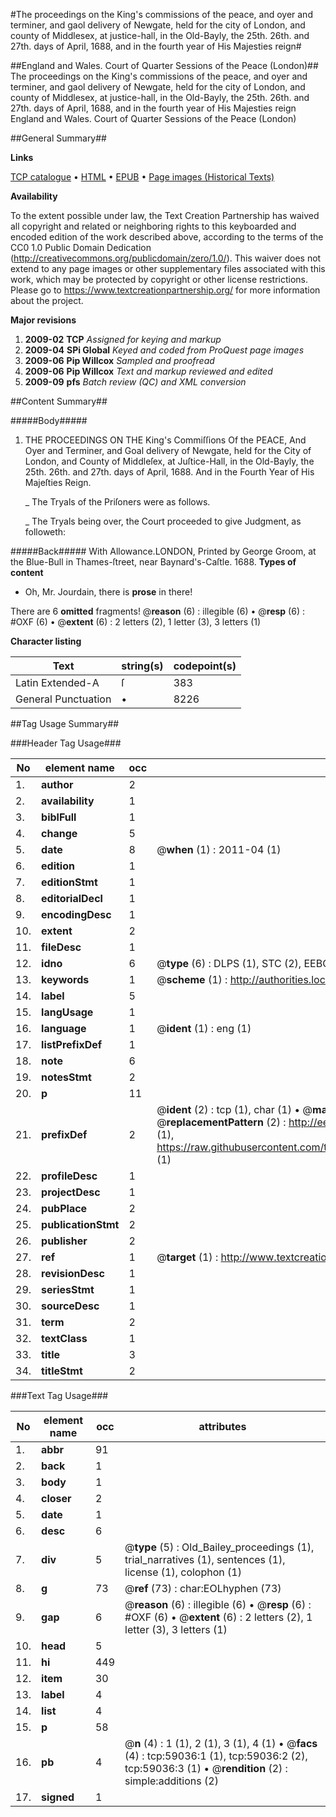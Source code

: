 #The proceedings on the King's commissions of the peace, and oyer and terminer, and gaol delivery of Newgate, held for the city of London, and county of Middlesex, at justice-hall, in the Old-Bayly, the 25th. 26th. and 27th. days of April, 1688, and in the fourth year of His Majesties reign#

##England and Wales. Court of Quarter Sessions of the Peace (London)##
The proceedings on the King's commissions of the peace, and oyer and terminer, and gaol delivery of Newgate, held for the city of London, and county of Middlesex, at justice-hall, in the Old-Bayly, the 25th. 26th. and 27th. days of April, 1688, and in the fourth year of His Majesties reign
England and Wales. Court of Quarter Sessions of the Peace (London)

##General Summary##

**Links**

[TCP catalogue](http://www.ota.ox.ac.uk/tcp/)  • 
[HTML](http://tei.it.ox.ac.uk/tcp/Texts-HTML/free/A55/A55970.html)  • 
[EPUB](http://tei.it.ox.ac.uk/tcp/Texts-EPUB/free/A55/A55970.epub) • 
[Page images (Historical Texts)](https://historicaltexts.jisc.ac.uk/eebo-12296278e)

**Availability**

To the extent possible under law, the Text Creation Partnership has waived all copyright and related or neighboring rights to this keyboarded and encoded edition of the work described above, according to the terms of the CC0 1.0 Public Domain Dedication (http://creativecommons.org/publicdomain/zero/1.0/). This waiver does not extend to any page images or other supplementary files associated with this work, which may be protected by copyright or other license restrictions. Please go to https://www.textcreationpartnership.org/ for more information about the project.

**Major revisions**

1. __2009-02__ __TCP__ *Assigned for keying and markup*
1. __2009-04__ __SPi Global__ *Keyed and coded from ProQuest page images*
1. __2009-06__ __Pip Willcox__ *Sampled and proofread*
1. __2009-06__ __Pip Willcox__ *Text and markup reviewed and edited*
1. __2009-09__ __pfs__ *Batch review (QC) and XML conversion*

##Content Summary##

#####Body#####

1. THE PROCEEDINGS ON THE King's Commiſſions Of the PEACE, And Oyer and Terminer, and Goal delivery of Newgate, held for the City of London, and County of Middleſex, at Juſtice-Hall, in the Old-Bayly, the 25th. 26th. and 27th. days of April, 1688. And in the Fourth Year of His Majeſties Reign.

    _ The Tryals of the Priſoners were as follows.

    _ The Tryals being over, the Court proceeded to give Judgment, as followeth:

#####Back#####
With Allowance.LONDON, Printed by George Groom, at the Blue-Bull in Thames-ſtreet, near Baynard's-Caſtle. 1688.
**Types of content**

  * Oh, Mr. Jourdain, there is **prose** in there!

There are 6 **omitted** fragments! 
 @__reason__ (6) : illegible (6)  •  @__resp__ (6) : #OXF (6)  •  @__extent__ (6) : 2 letters (2), 1 letter (3), 3 letters (1)

**Character listing**


|Text|string(s)|codepoint(s)|
|---|---|---|
|Latin Extended-A|ſ|383|
|General Punctuation|•|8226|

##Tag Usage Summary##

###Header Tag Usage###

|No|element name|occ|attributes|
|---|---|---|---|
|1.|__author__|2||
|2.|__availability__|1||
|3.|__biblFull__|1||
|4.|__change__|5||
|5.|__date__|8| @__when__ (1) : 2011-04 (1)|
|6.|__edition__|1||
|7.|__editionStmt__|1||
|8.|__editorialDecl__|1||
|9.|__encodingDesc__|1||
|10.|__extent__|2||
|11.|__fileDesc__|1||
|12.|__idno__|6| @__type__ (6) : DLPS (1), STC (2), EEBO-CITATION (1), OCLC (1), VID (1)|
|13.|__keywords__|1| @__scheme__ (1) : http://authorities.loc.gov/ (1)|
|14.|__label__|5||
|15.|__langUsage__|1||
|16.|__language__|1| @__ident__ (1) : eng (1)|
|17.|__listPrefixDef__|1||
|18.|__note__|6||
|19.|__notesStmt__|2||
|20.|__p__|11||
|21.|__prefixDef__|2| @__ident__ (2) : tcp (1), char (1)  •  @__matchPattern__ (2) : ([0-9\-]+):([0-9IVX]+) (1), (.+) (1)  •  @__replacementPattern__ (2) : http://eebo.chadwyck.com/downloadtiff?vid=$1&page=$2 (1), https://raw.githubusercontent.com/textcreationpartnership/Texts/master/tcpchars.xml#$1 (1)|
|22.|__profileDesc__|1||
|23.|__projectDesc__|1||
|24.|__pubPlace__|2||
|25.|__publicationStmt__|2||
|26.|__publisher__|2||
|27.|__ref__|1| @__target__ (1) : http://www.textcreationpartnership.org/docs/. (1)|
|28.|__revisionDesc__|1||
|29.|__seriesStmt__|1||
|30.|__sourceDesc__|1||
|31.|__term__|2||
|32.|__textClass__|1||
|33.|__title__|3||
|34.|__titleStmt__|2||


###Text Tag Usage###

|No|element name|occ|attributes|
|---|---|---|---|
|1.|__abbr__|91||
|2.|__back__|1||
|3.|__body__|1||
|4.|__closer__|2||
|5.|__date__|1||
|6.|__desc__|6||
|7.|__div__|5| @__type__ (5) : Old_Bailey_proceedings (1), trial_narratives (1), sentences (1), license (1), colophon (1)|
|8.|__g__|73| @__ref__ (73) : char:EOLhyphen (73)|
|9.|__gap__|6| @__reason__ (6) : illegible (6)  •  @__resp__ (6) : #OXF (6)  •  @__extent__ (6) : 2 letters (2), 1 letter (3), 3 letters (1)|
|10.|__head__|5||
|11.|__hi__|449||
|12.|__item__|30||
|13.|__label__|4||
|14.|__list__|4||
|15.|__p__|58||
|16.|__pb__|4| @__n__ (4) : 1 (1), 2 (1), 3 (1), 4 (1)  •  @__facs__ (4) : tcp:59036:1 (1), tcp:59036:2 (2), tcp:59036:3 (1)  •  @__rendition__ (2) : simple:additions (2)|
|17.|__signed__|1||
